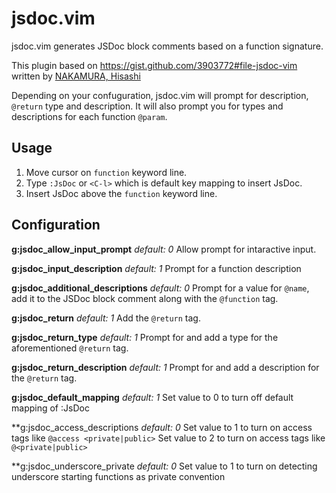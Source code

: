 jsdoc.vim
=========

jsdoc.vim generates JSDoc block comments based on a function signature.

This plugin based on https://gist.github.com/3903772#file-jsdoc-vim written by [NAKAMURA, Hisashi](https://gist.github.com/sunvisor)

Depending on your confuguration, jsdoc.vim will prompt for description, `@return` type and description. It will also prompt you for types and descriptions for each function `@param`.

## Usage
  1. Move cursor on `function` keyword line.
  2. Type `:JsDoc` or `<C-l>` which is default key mapping to insert JsDoc.
  3. Insert JsDoc above the `function` keyword line.

## Configuration
**g:jsdoc_allow_input_prompt** *default: 0*
Allow prompt for intaractive input.

**g:jsdoc_input_description** *default: 1*
Prompt for a function description

**g:jsdoc_additional_descriptions** *default: 0*
Prompt for a value for `@name`, add it to the JSDoc block comment along with the `@function` tag.

**g:jsdoc_return** *default: 1*
Add the `@return` tag.

**g:jsdoc_return_type** *default: 1*
Prompt for and add a type for the aforementioned `@return` tag.

**g:jsdoc_return_description** *default: 1*
Prompt for and add a description for the `@return` tag.

**g:jsdoc_default_mapping** *default: 1*
Set value to 0 to turn off default mapping of <C-l> :JsDoc<cr>

**g:jsdoc_access_descriptions *default: 0*
Set value to 1 to turn on access tags like `@access <private|public>`
Set value to 2 to turn on access tags like `@<private|public>`

**g:jsdoc_underscore_private *default: 0*
Set value to 1 to turn on detecting underscore starting functions as private convention
